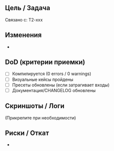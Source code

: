 ## Цель / Задача
Связано с: T2-xxx

## Изменения
-

## DoD (критерии приемки)
- [ ] Компилируется (0 errors / 0 warnings)
- [ ] Визуальные кейсы пройдены
- [ ] Пресеты обновлены (если затрагивает входы)
- [ ] Документация/CHANGELOG обновлены

## Скриншоты / Логи
(Прикрепите при необходимости)

## Риски / Откат
-
